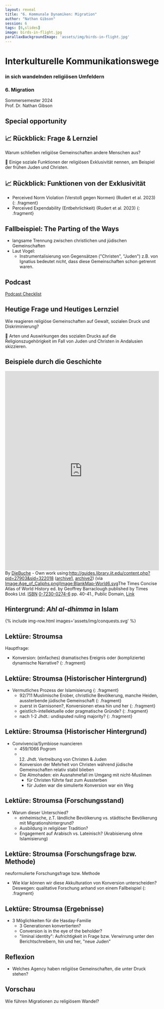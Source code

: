 ```yaml
---
layout: reveal
title: "6. Kommunale Dynamiken: Migration"
author: "Nathan Gibson"
session: 6
tags: [6,slides]
image: birds-in-flight.jpg
parallaxBackgroundImage: 'assets/img/birds-in-flight.jpg'
---
```


# Interkulturelle Kommunikationswege   

### in sich wandelnden religiösen Umfeldern

### 6. Migration

Sommersemester 2024  
Prof. Dr. Nathan Gibson

## Special opportunity








## 📈 Rückblick: Frage & Lernziel

Warum schließen religiöse Gemeinschaften andere Menschen aus?

🧭 Einige soziale Funktionen der religiösen Exklusivität nennen, am Beispiel der frühen Juden und Christen.

## 📈 Rückblick: Funktionen von der Exklusivität

- Perceived Norm Violation (Verstoß gegen Normen) (Rudert et al. 2023)
{: .fragment}
- Perceived Expendability (Entbehrlichkeit) (Rudert et al. 2023)
{: .fragment}

## Fallbeispiel: The Parting of the Ways

- langsame Trennung zwischen christlichen und jüdischen Gemeinschaften
- Laut Vogel: 
  - Instrumentalisierung von Gegensätzen ("Christen", "Juden") z.B. von Ignatius bedeutet _nicht_, dass diese Gemeinschaften schon getrennt waren. 

## Podcast

[Podcast Checklist](/podcast)

## Heutige Frage und Heutiges Lernziel

Wie reagieren religiöse Gemeinschaften auf Gewalt, sozialen Druck und Diskriminierung?

🧭 Arten und Auswirkungen des sozialen Drucks auf die Religionszugehörigkeit im Fall von Juden und Christen in Andalusien skizzieren.

## Beispiele durch die Geschichte

<iframe src='https://cdn.knightlab.com/libs/timeline3/latest/embed/index.html?source=1qUZsFcptgGfdVWegSLxEefudsc-beQSpq8jdsL1MwlE&font=Default&lang=en&initial_zoom=2&height=650' width='100%' height='650' webkitallowfullscreen mozallowfullscreen allowfullscreen frameborder='0'></iframe>

<figcaption>By <a href="//commons.wikimedia.org/wiki/User:DieBuche" title="User:DieBuche">DieBuche</a> - Own work using:<a rel="nofollow" class="external text" href="http://guides.library.iit.edu/content.php?pid=27903&amp;sid=322018">http://guides.library.iit.edu/content.php?pid=27903&amp;sid=322018</a> (<a rel="nofollow" class="external text" href="https://web.archive.org/web/20060216055534/http://www.gl.iit.edu/govdocs/maps/maps.htm">archive1</a>, <a rel="nofollow" class="external text" href="https://web.archive.org/web/20060527191823/http://www.gl.iit.edu/govdocs/maps/Middle%20East-Age%20of%20the%20Caliphs.gif">archive2</a>) (via <a href="//commons.wikimedia.org/wiki/File:Age_of_Caliphs.png" title="File:Age of Caliphs.png">Image:Age_of_Caliphs.png</a>)<a href="//commons.wikimedia.org/wiki/File:BlankMap-World6.svg" class="mw-redirect" title="File:BlankMap-World6.svg">Image:BlankMap-World6.svg</a>The Times Concise Atlas of World History ed. by Geoffrey Barraclough published by Times Books Ltd. <span lang="en" dir="ltr"><a href="https://en.wikipedia.org/wiki/ISBN" class="extiw" title="en:ISBN"><span lang="en" dir="ltr">ISBN</span></a></span>&nbsp;<a href="//commons.wikimedia.org/wiki/Special:BookSources/0-7230-0274-6" title="Special:BookSources/0-7230-0274-6">0-7230-0274-6</a> pp. 40-41., Public Domain, <a href="https://commons.wikimedia.org/w/index.php?curid=10802592">Link</a></figcaption>

## Hintergrund: _Ahl al-dhimma_ in Islam

{% include img-row.html images='assets/img/conquests.svg' %}

## Lektüre: Stroumsa

Hauptfrage:

- Konversion: (einfaches) dramatisches Ereignis oder (komplizierte) dynamische Narrative?
{: .fragment}

## Lektüre: Stroumsa (Historischer Hintergrund)

- Vermutliches Prozess der Islamisierung
{: .fragment}
  - 92/711 Muslimische Erober, christliche Bevölkerung, manche Heiden, aussterbende jüdische Gemeinschaft
{: .fragment}
  - zuerst in Garnisonen?, Konversionen etwa hin und her
{: .fragment}
  - geistlich-intellektuelle oder pragmatische Gründe?
{: .fragment}
  - nach 1-2 Jhdt.: undisputed ruling majority?
{: .fragment}

## Lektüre: Stroumsa (Historischer Hintergrund)

- Convivencia/Symbiose nuancieren
  - 459/1066 Pogrom
  - 12. Jhdt. Vertreibung von Christen & Juden
  - Konversion der Mehrheit von Christen während jüdische Gemeinschaften relativ stabil blieben
  - Die Almohaden: ein Ausnahmefall im Umgang mit nicht-Muslimen
    - für Christen führte fast zum Aussterben
    - für Juden war die simulierte Konversion war ein Weg

## Lektüre: Stroumsa (Forschungsstand)

- Warum dieser Unterschied? 
  - einheimische, z.T. ländliche Bevölkerung vs. städtische Bevölkerung mit Migrationshintergrund?
  - Ausbildung in religiöser Tradition?
  - Engagement auf Arabisch vs. Lateinisch? (Arabisierung ohne Islamisierung)

## Lektüre: Stroumsa (Forschungsfrage bzw. Methode)

neuformulierte Forschungsfrage bzw. Methode

- Wie klar können wir diese Akkulturation von Konversion unterscheiden? Deswegen: qualitative Forschung anhand von einem Fallbeispiel
{: .fragment}

## Lektüre: Stroumsa (Ergebnisse)

- 3 Möglichkeiten für die Ḥasday-Familie
  - 3 Generationen konvertierten?
  - Conversion is in the eye of the beholder?
  - "liminal identity": Aufrichtigkeit in Frage bzw. Verwirrung unter den Berichtschreibern, hin und her, "neue Juden"

## Reflexion

- Welches Agency haben religiöse Gemeinschaften, die unter Druck stehen?

## Vorschau

Wie führen Migrationen zu religiösem Wandel?